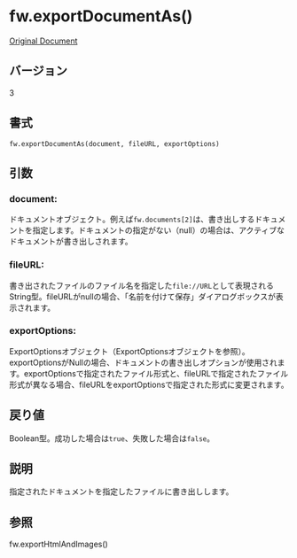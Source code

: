 # fw.exportDocumentAs()

[Original Document](http://help.adobe.com/en_US/fireworks/cs/extend/WSFE7661B7-16E5-4d6f-8DD9-52182411185D.html)

## バージョン

3

## 書式

```
fw.exportDocumentAs(document, fileURL, exportOptions)
```

## 引数

### document:

ドキュメントオブジェクト。例えば```fw.documents[2]```は、書き出しするドキュメントを指定します。ドキュメントの指定がない（null）の場合は、アクティブなドキュメントが書き出しされます。

### fileURL:

書き出されたファイルのファイル名を指定した```file://URL```として表現されるString型。fileURLがnullの場合、「名前を付けて保存」ダイアログボックスが表示されます。

### exportOptions:

ExportOptionsオブジェクト（ExportOptionsオブジェクトを参照）。exportOptionsがNullの場合、ドキュメントの書き出しオプションが使用されます。exportOptionsで指定されたファイル形式と、fileURLで指定されたファイル形式が異なる場合、fileURLをexportOptionsで指定された形式に変更されます。

## 戻り値

Boolean型。成功した場合は```true```、失敗した場合は```false```。

## 説明

指定されたドキュメントを指定したファイルに書き出しします。

## 参照

fw.exportHtmlAndImages()
